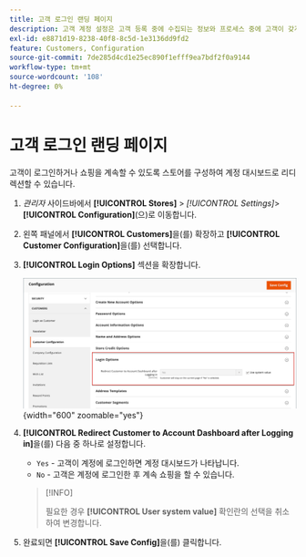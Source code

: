 ```yaml
---
title: 고객 로그인 랜딩 페이지
description: 고객 계정 설정은 고객 등록 중에 수집되는 정보와 프로세스 중에 고객이 갖게 되는 경험을 결정합니다.
exl-id: e8871d19-8238-40f8-8c5d-1e3136dd9fd2
feature: Customers, Configuration
source-git-commit: 7de285d4cd1e25ec890f1efff9ea7bdf2f0a9144
workflow-type: tm+mt
source-wordcount: '108'
ht-degree: 0%

---
```


# 고객 로그인 랜딩 페이지

고객이 로그인하거나 쇼핑을 계속할 수 있도록 스토어를 구성하여 계정 대시보드로 리디렉션할 수 있습니다.

1. _관리자_ 사이드바에서 **[!UICONTROL Stores]** > _[!UICONTROL Settings]_>**[!UICONTROL Configuration]**(으)로 이동합니다.

1. 왼쪽 패널에서 **[!UICONTROL Customers]**&#x200B;을(를) 확장하고 **[!UICONTROL Customer Configuration]**&#x200B;을(를) 선택합니다.

1. **[!UICONTROL Login Options]** 섹션을 확장합니다.

   ![로그인 옵션](assets/customer-configuration-login-options.png){width="600" zoomable="yes"}

1. **[!UICONTROL Redirect Customer to Account Dashboard after Logging in]**&#x200B;을(를) 다음 중 하나로 설정합니다.

   - `Yes` - 고객이 계정에 로그인하면 계정 대시보드가 나타납니다.
   - `No` - 고객은 계정에 로그인한 후 계속 쇼핑을 할 수 있습니다.

   >[!INFO]
   >
   >필요한 경우 **[!UICONTROL User system value]** 확인란의 선택을 취소하여 변경합니다.

1. 완료되면 **[!UICONTROL Save Config]**&#x200B;을(를) 클릭합니다.
